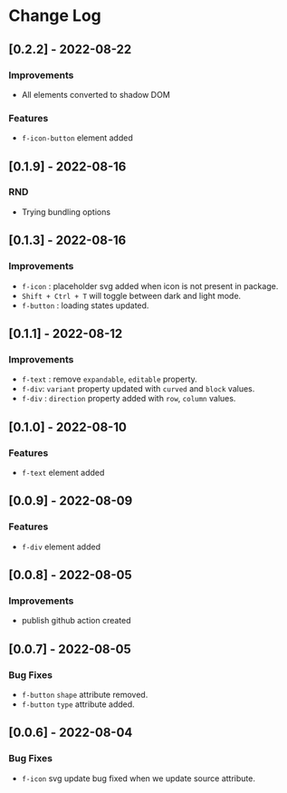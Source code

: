 
# Change Log

## [0.2.2] - 2022-08-22
### Improvements
- All elements converted to shadow DOM
### Features
- `f-icon-button` element added

## [0.1.9] - 2022-08-16
### RND
- Trying bundling options

## [0.1.3] - 2022-08-16
### Improvements
- `f-icon` : placeholder svg added when icon is not present in package.
- `Shift + Ctrl + T` will toggle between dark and light mode.
- `f-button` : loading states updated.
## [0.1.1] - 2022-08-12
### Improvements
- `f-text` : remove `expandable`, `editable` property.
- `f-div`: `variant` property updated with `curved` and `block` values.
- `f-div` : `direction` property added with `row`, `column` values.
## [0.1.0] - 2022-08-10
### Features
- `f-text` element added

## [0.0.9] - 2022-08-09
### Features
- `f-div` element added

## [0.0.8] - 2022-08-05
### Improvements
- publish github action created
## [0.0.7] - 2022-08-05
### Bug Fixes
- `f-button` `shape` attribute removed.
- `f-button` `type` attribute added.

## [0.0.6] - 2022-08-04
### Bug Fixes
- `f-icon` svg update bug fixed when we update source attribute.

